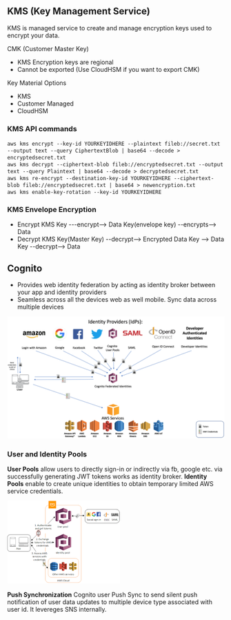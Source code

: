 ## KMS (Key Management Service)

KMS is managed service to create and manage encryption keys used to encrypt your data.

CMK (Customer Master Key) 
- KMS Encryption keys are regional
- Cannot be exported (Use CloudHSM if you want to export CMK)

Key Material Options
 - KMS
 - Customer Managed
 - CloudHSM

### KMS API commands

```
aws kms encrypt --key-id YOURKEYIDHERE --plaintext fileb://secret.txt --output text --query CiphertextBlob | base64 --decode > encryptedsecret.txt
aws kms decrypt --ciphertext-blob fileb://encryptedsecret.txt --output text --query Plaintext | base64 --decode > decryptedsecret.txt
aws kms re-encrypt --destination-key-id YOURKEYIDHERE --ciphertext-blob fileb://encryptedsecret.txt | base64 > newencryption.txt 
aws kms enable-key-rotation --key-id YOURKEYIDHERE
```
### KMS Envelope Encryption

- Encrypt
KMS Key ---encrypt--> Data Key(envelope key) --encrypts--> Data
- Decrypt
KMS Key(Master Key) --decrypt--> Encrypted Data Key --> Data Key --decrypt--> Data

## Cognito

- Provides web identity federation by acting as identity broker between your app and identity providers
- Seamless across all the devices web as well mobile. Sync data across multiple devices

![Web Identity Federation](images/CognitoDiagram.png)

### User and Identity Pools

__User Pools__ allow users to directly sign-in or indirectly via fb, google etc. via successfully generating JWT tokens works as identity broker.
__Identity Pools__ enable to create unique identities to obtain temporary limited AWS service credentials.

![Coginito Pools](images/cognito-pools.png)

__Push Synchronization__ Cognito user Push Sync to send silent push notification of user data updates to multiple device type associated with user id. It levereges SNS internally.
